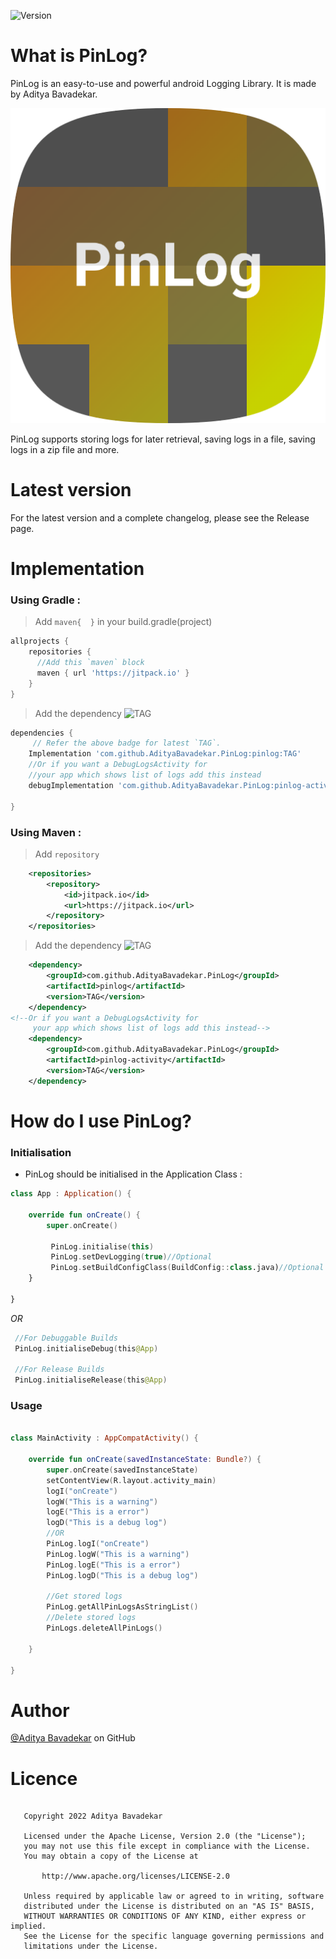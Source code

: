 ![Version](https://img.shields.io/github/v/release/adityabavadekar/PinLog?label=PinLog%20&style=plastic374547970654465636f72653f6c6162656c3d546f617374547970654465636f7265253230267374796c653d706c6173746963)

# What is PinLog?
PinLog is an easy-to-use and powerful android Logging Library. It is made by Aditya Bavadekar.

![](https://github.com/AdityaBavadekar/PinLog/blob/master/icon-512.png)

PinLog supports storing logs for later retrieval, saving logs in a file, saving logs in a zip file and more.

# Latest version
For the latest version and a complete changelog, please see the Release page.

# Implementation 

### Using Gradle : 
> Add `maven{  }` in your build.gradle(project)
```gradle
allprojects {
    repositories {
      //Add this `maven` block
      maven { url 'https://jitpack.io' }
    }
}
```
> Add the dependency
 ![TAG](https://jitpack.io/v/AdityaBavadekar/PinLog.svg)
```gradle
dependencies {
     // Refer the above badge for latest `TAG`.
    Implementation 'com.github.AdityaBavadekar.PinLog:pinlog:TAG'
    //Or if you want a DebugLogsActivity for 
    //your app which shows list of logs add this instead
    debugImplementation 'com.github.AdityaBavadekar.PinLog:pinlog-activity:TAG'
    
}
```
### Using Maven : 
> Add `repository`
```xml
	<repositories>
		<repository>
		    <id>jitpack.io</id>
		    <url>https://jitpack.io</url>
		</repository>
	</repositories>
```
> Add the dependency
![TAG](https://jitpack.io/v/AdityaBavadekar/PinLog.svg)
```xml
	<dependency>
	    <groupId>com.github.AdityaBavadekar.PinLog</groupId>
	    <artifactId>pinlog</artifactId>
	    <version>TAG</version>
	</dependency>
<!--Or if you want a DebugLogsActivity for 
     your app which shows list of logs add this instead-->
	<dependency>
	    <groupId>com.github.AdityaBavadekar.PinLog</groupId>
	    <artifactId>pinlog-activity</artifactId>
	    <version>TAG</version>
	</dependency>
```

# How do I use PinLog?

### Initialisation
 - PinLog should be initialised in the Application Class :
```kotlin
class App : Application() {

    override fun onCreate() {
        super.onCreate()

         PinLog.initialise(this)
         PinLog.setDevLogging(true)//Optional
         PinLog.setBuildConfigClass(BuildConfig::class.java)//Optional
    }

}
```
*OR*
```kotlin
 //For Debuggable Builds
 PinLog.initialiseDebug(this@App)

 //For Release Builds
 PinLog.initialiseRelease(this@App)
```

### Usage
```kotlin

class MainActivity : AppCompatActivity() {

    override fun onCreate(savedInstanceState: Bundle?) {
        super.onCreate(savedInstanceState)
        setContentView(R.layout.activity_main)
        logI("onCreate")
        logW("This is a warning")
        logE("This is a error")
        logD("This is a debug log")
        //OR
        PinLog.logI("onCreate")
        PinLog.logW("This is a warning")
        PinLog.logE("This is a error")
        PinLog.logD("This is a debug log")

        //Get stored logs
        PinLog.getAllPinLogsAsStringList()
        //Delete stored logs
        PinLogs.deleteAllPinLogs()

    }

}
```

# Author
[@Aditya Bavadekar](https://github.com/AdityaBavadekar) on GitHub 

# Licence

```

   Copyright 2022 Aditya Bavadekar

   Licensed under the Apache License, Version 2.0 (the "License");
   you may not use this file except in compliance with the License.
   You may obtain a copy of the License at

       http://www.apache.org/licenses/LICENSE-2.0

   Unless required by applicable law or agreed to in writing, software
   distributed under the License is distributed on an "AS IS" BASIS,
   WITHOUT WARRANTIES OR CONDITIONS OF ANY KIND, either express or implied.
   See the License for the specific language governing permissions and
   limitations under the License.

```
